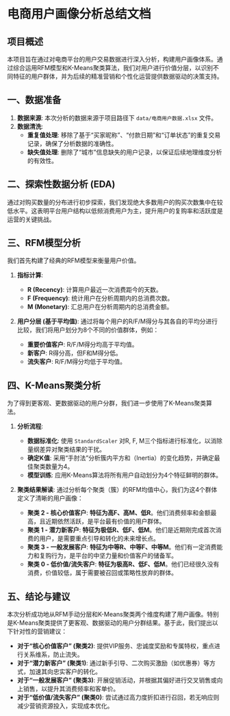 # 电商用户画像分析总结文档

## 项目概述

本项目旨在通过对电商平台的用户交易数据进行深入分析，构建用户画像体系。通过综合运用RFM模型和K-Means聚类算法，我们对用户进行价值分层，以识别不同特征的用户群体，并为后续的精准营销和个性化运营提供数据驱动的决策支持。

## 一、数据准备

1.  **数据来源**: 本次分析的数据来源于项目路径下 `data/电商用户数据.xlsx` 文件。
2.  **数据清洗**:
    *   **重复值处理**: 移除了基于“买家昵称”、“付款日期”和“订单状态”的重复交易记录，确保了分析数据的准确性。
    *   **缺失值处理**: 删除了“城市”信息缺失的用户记录，以保证后续地理维度分析的有效性。

## 二、探索性数据分析 (EDA)

通过对购买数量的分布进行初步探索，我们发现绝大多数用户的购买次数集中在较低水平。这表明平台用户结构以低频消费用户为主，提升用户的复购率和活跃度是运营的关键挑战。

## 三、RFM模型分析

我们首先构建了经典的RFM模型来衡量用户价值。

1.  **指标计算**:
    *   **R (Recency)**: 计算用户最近一次消费距今的天数。
    *   **F (Frequency)**: 统计用户在分析周期内的总消费次数。
    *   **M (Monetary)**: 汇总用户在分析周期内的总消费金额。

2.  **用户分层 (基于平均值)**:
    通过将每个用户的R/F/M得分与其各自的平均分进行比较，我们将用户划分为8个不同的价值群体，例如：
    *   **重要价值客户**: R/F/M得分均高于平均值。
    *   **新客户**: R得分高，但F和M得分低。
    *   **流失客户**: R/F/M得分均低于平均值。

## 四、K-Means聚类分析

为了得到更客观、更数据驱动的用户分群，我们进一步使用了K-Means聚类算法。

1.  **分析流程**:
    *   **数据标准化**: 使用 `StandardScaler` 对R, F, M三个指标进行标准化，以消除量纲差异对聚类结果的干扰。
    *   **确定K值**: 采用“手肘法”分析簇内平方和（Inertia）的变化趋势，并确定最佳聚类数量为4。
    *   **模型训练**: 应用K-Means算法将所有用户自动划分为4个特征鲜明的群体。

2.  **聚类结果解读**:
    通过分析每个聚类（簇）的RFM均值中心，我们为这4个群体定义了清晰的用户画像：
    *   **聚类 2 - 核心价值客户**: **特征为高F、高M、低R**。他们消费频率和金额最高，且近期依然活跃，是平台最有价值的用户群体。
    *   **聚类 1 - 潜力新客户**: **特征为极低R、低F、低M**。他们是近期刚完成首次消费的用户，是需要重点引导和转化的未来增长点。
    *   **聚类 3 - 一般发展客户**: **特征为中等R、中等F、中等M**。他们有一定消费能力和复购行为，是平台的中坚力量和价值客户的储备军。
    *   **聚类 0 - 低价值/流失客户**: **特征为极高R、低F、低M**。他们已经很久没有消费，价值较低，属于需要被召回或策略性放弃的群体。

## 五、结论与建议

本次分析成功地从RFM手动分层和K-Means聚类两个维度构建了用户画像。特别是K-Means聚类提供了更客观、数据驱动的用户分群结果。基于此，我们提出以下针对性的营销建议：

*   **对于“核心价值客户” (聚类2)**: 提供VIP服务、忠诚度奖励和专属特权，重点进行关系维系，防止流失。
*   **对于“潜力新客户” (聚类1)**: 通过新手引导、二次购买激励（如优惠券）等方式，加速其向忠实客户的转化。
*   **对于“一般发展客户” (聚类3)**: 开展促销活动，并根据其偏好进行交叉销售或向上销售，以提升其消费频率和客单价。
*   **对于“低价值/流失客户” (聚类0)**: 尝试通过高力度折扣进行召回，若无响应则减少营销资源投入，实现成本优化。